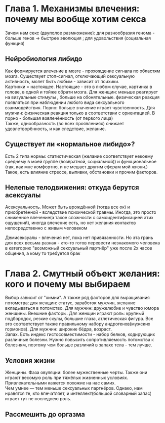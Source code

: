 # Глава 1. Механизмы влечения: почему мы вообще хотим секса
Зачем нам секс (двуполое размножение): для разнообразия генома - больше генов -> быстрее эволюция ; для удовольствия (социальная функция)

## Нейробиология либидо
Как формируется влечение в мозге - прохождение сигнала по областям мозга.
Существует стоп-сигнал, отключающий сексуальную активность, молет быть любым - зависит от психики.  
Картинки = настоящее. Настоящие - это в любом случае, картинка в голове, в одной и тойже обрати мозга.
Для женщин: меньше реагирует на визуальные стимулы , больше на обонятельные. физическая реакция появляться при наблюдении любого вида сексуального взаимодействия. Порно: больше значение играет чувственность.
Для мужчин: физическая реакция только в соответствии с ориентацией. В порно - большая вовлечённость (от первого лица)  
Также, однообразность (во всех проявлениях) снижает удовлетворённость, и как следствие, желание.

 ## Существует ли «нормальное либидо»?
Есть 2 типа нормы: статистическая (желание соответствует некоему среднему в моей группе (возвратной, социальной)) и функциональное (так, как мне комфортно, и не мешает другим сферам мой жизни.)  
Такое, есть влияние стрессе, выпивки, обстановки и прочим факторов.

## Нелепые телодвижения: откуда берутся асексуалы
Асексуальность. Может быть врождённой (тогда все ок) и приобретённой - вследствие психической травмы.
Иногда, это просто сниженное влечение(а такое сложности с самоидентификацией этих ощущений), иногда влечение есть, но нет желания контактов непосредственно с живым человеком 

Демисексуалы - влечения нет, пока нет привязанности. Но эта грань для всех весьма разная - кто-то готов перевести незнакомого человека в категорию "возможный сексуальный партнёр" уже после 2х часов общения, а кому то требуется  брак

# Глава 2. Смутный объект желания: кого и почему мы выбираем
Выбор зависит от "химии".
А также ряд факторов для выращивания потомства: для женщин: статус, заработок мужчин, желание вкладываться в потомство. Для мужчин: дружелюбие и чувство юмора женщины.
Внешние факторы. Для женщин играют роль: крупный подбородок, резкие скулы, большие глаза, атлетическая фигура. Все это соответствует также правильному набору андрогенов(мужских гормонов). Для мужчин: широкие бёдра, возраст.  
Запах. Есть индекс гистосовместимости - набор белков, кодирующих различные болезни. Нужно повысить сопротивляемость потомства к болезням, поэтому чем больше различий в запахе тела - тем лучше.
## Условия жизни
Женщины. Фаза овуляции: более мужественные черты. Также они играют весомую роль при тяжёлых жизненных условиях.  
Привлекательными кажется похожие на нас самих.  
Чем умнее — тем меньше сексуальных партнёров. Однако, нам нравятся те, кто впечатляет, и интеллект(большой словарный запас) играет тут не последнею роль.
## Рассмешить до оргазма